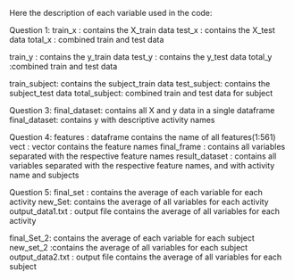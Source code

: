 Here the description of each variable used in the code:

Question 1:
train_x : contains the X_train data
test_x : contains the X_test data
total_x : combined train and test data

train_y : contains the y_train data
test_y : contains the y_test data
total_y :combined train and test data

train_subject: contains the subject_train data
test_subject:  contains the subject_test data
total_subject: combined train and test data for subject


Question 3:
final_dataset: contains all X and y data in a single dataframe
final_dataset: contains y with descriptive activity names

Question 4:
features : dataframe contains the name of all features(1:561)
vect : vector contains the feature names
final_frame : contains all variables separated with the respective feature names
result_dataset : contains all variables separated with the respective feature names, and with activity name and subjects

Question 5:
final_set : contains the average of each variable for each activity
new_Set: contains the average of all variables for each activity 
output_data1.txt : output file contains the average of all variables for each activity 

final_Set_2: contains the average of each variable for each subject
new_set_2 :contains the average of all variables for each subject
output_data2.txt : output file contains the average of all variables for each subject



